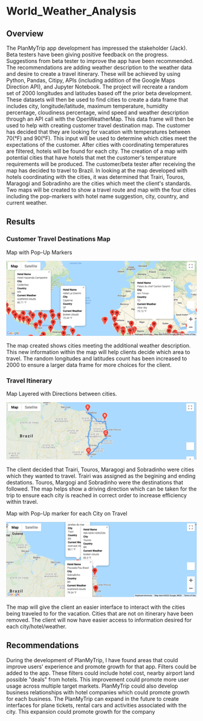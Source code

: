 # World_Weather_Analysis

##  Overview
The PlanMyTrip app development has impressed the stakeholder (Jack).  Beta testers have been giving positive feedback on the progress.  Suggestions from beta tester to improve the app have been recommended.  The recommendations are adding weather description to the weather data and desire to create a travel itinerary.  These will be achieved by using Python, Pandas, Citipy, APIs (including addition of the Google Maps Direction API), and Jupyter Notebook.  The project will recreate a random set of 2000 longitudes and latitudes based off the prior beta development.  These datasets will then be used to find cities to create a data frame that includes city, longitude/latitude, maximum temperature, humidity percentage, cloudiness percentage, wind speed and weather description through an API call with the OpenWeatherMap.  This data frame will then be used to help with creating customer travel destination map.  The customer has decided that they are looking for vacation with temperatures between 70(°F) and 90(°F).  This input will be used to determine which cities meet the expectations of the customer.  After cities with coordinating temperatures are filtered, hotels will be found for each city.  The creation of a map with potential cities that have hotels that met the customer's temperature requirements will be produced.  The customer/beta tester after receiving the map has decided to travel to Brazil.  In looking at the map developed with hotels coordinating with the cities, it was determined that Trairi, Touros, Maragogi and Sobradinho are the cities which meet the client's standards.  Two maps will be created to show a travel route and map with the four cities including the pop-markers with hotel name suggestion, city, country, and current weather.  

## Results

### Customer Travel Destinations Map

Map with Pop-Up Markers

![alt text](https://github.com/bmliddicoat/World_Weather_Analysis/blob/33335a0e868238b567982ef955994e9d00ef74ed/Vacation_Search/WeatherPy_vacation_map.png)

The map created shows cities meeting the additional weather description.  This new information within the map will help clients decide which area to travel.  The random longitudes and latitudes count has been increased to 2000 to ensure a larger data frame for more choices for the client.  

### Travel Itinerary

Map Layered with Directions between cities.

![alt text](https://github.com/bmliddicoat/World_Weather_Analysis/blob/33335a0e868238b567982ef955994e9d00ef74ed/Vacation_Itinerary/WeatherPy_travel_map.png)

The client decided that Trairi, Touros, Maragogi and Sobradinho were cities which they wanted to travel.  Trairi was assigned as the begining and ending destations.  Touros, Margogi and Sobradinho were the destinations that followed.  The map helps show a driving direction which can be taken for the trip to ensure each city is reached in correct order to increase efficiency within travel.  

Map with Pop-Up marker for each City on Travel

![alt text](https://github.com/bmliddicoat/World_Weather_Analysis/blob/33335a0e868238b567982ef955994e9d00ef74ed/Vacation_Itinerary/WeatherPy_travel_map_markers.png)

The map will give the client an easier interface to interact with the cities being traveled to for the vacation.  Cities that are not on itinerary have been removed.  The client will now have easier access to information desired for each city/hotel/weather.  

## Recommendations

During the development of PlanMyTrip, I have found areas that could improve users' experience and promote growth for that app.  Filters could be added to the app.  These filters could include hotel cost, nearby airport land possible "deals" from hotels.  This improvement could promote more user usage across multiple target markets.  PlanMyTrip could also develop business relationships with hotel companies which could promote growth for each business.  The PlanMyTrip can expand in the future to create interfaces for plane tickets, rental cars and activities associated with the city.  This expansion could promote growth for the company
